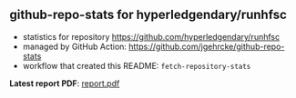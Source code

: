 ## github-repo-stats for hyperledgendary/runhfsc

- statistics for repository https://github.com/hyperledgendary/runhfsc
- managed by GitHub Action: https://github.com/jgehrcke/github-repo-stats
- workflow that created this README: `fetch-repository-stats`

**Latest report PDF**: [report.pdf](https://github.com/hyperledgendary/repo-stats/raw/github-repo-stats/hyperledgendary/runhfsc/latest-report/report.pdf)

